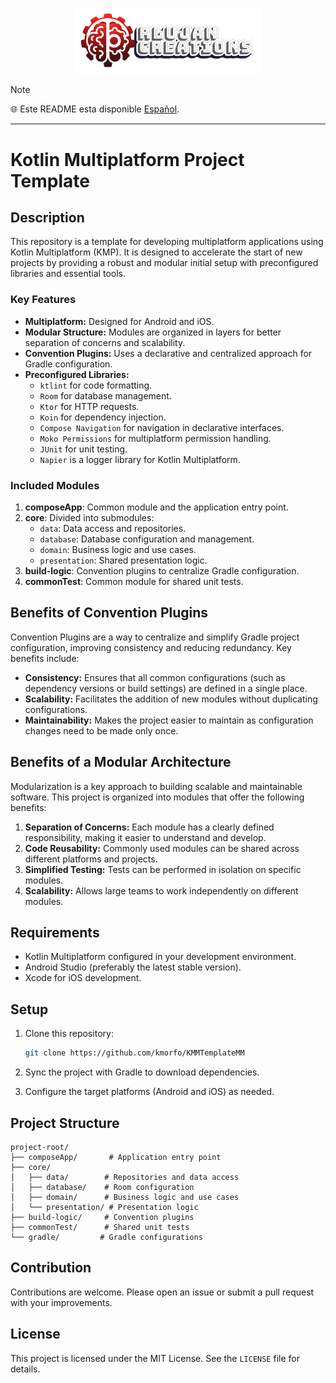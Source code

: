<p align="center">
  <a href="https://rlujancreations.es/" target="blank"><img src="./githubimages/logo.png" width="300px" alt="RLujanCreations Logo" /></a>
</p>

> [!NOTE]
> 🌐 Este README esta disponible [Español](README.md).

---


# Kotlin Multiplatform Project Template

## Description

This repository is a template for developing multiplatform applications using Kotlin Multiplatform (KMP). It is designed to accelerate the start of new projects by providing a robust and modular initial setup with preconfigured libraries and essential tools.

### Key Features

-   **Multiplatform:** Designed for Android and iOS.
-   **Modular Structure:** Modules are organized in layers for better separation of concerns and scalability.
-   **Convention Plugins:** Uses a declarative and centralized approach for Gradle configuration.
-   **Preconfigured Libraries:**
    -   `ktlint` for code formatting.
    -   `Room` for database management.
    -   `Ktor` for HTTP requests.
    -   `Koin` for dependency injection.
    -   `Compose Navigation` for navigation in declarative interfaces.
    -   `Moko Permissions` for multiplatform permission handling.
    -   `JUnit` for unit testing.
    -   `Napier` is a logger library for Kotlin Multiplatform.

### Included Modules

1.  **composeApp**: Common module and the application entry point.
2.  **core**: Divided into submodules:
    -   `data`: Data access and repositories.
    -   `database`: Database configuration and management.
    -   `domain`: Business logic and use cases.
    -   `presentation`: Shared presentation logic.
3.  **build-logic**: Convention plugins to centralize Gradle configuration.
4.  **commonTest**: Common module for shared unit tests.

## Benefits of Convention Plugins

Convention Plugins are a way to centralize and simplify Gradle project configuration, improving consistency and reducing redundancy. Key benefits include:

-   **Consistency:** Ensures that all common configurations (such as dependency versions or build settings) are defined in a single place.
-   **Scalability:** Facilitates the addition of new modules without duplicating configurations.
-   **Maintainability:** Makes the project easier to maintain as configuration changes need to be made only once.

## Benefits of a Modular Architecture

Modularization is a key approach to building scalable and maintainable software. This project is organized into modules that offer the following benefits:

1.  **Separation of Concerns:** Each module has a clearly defined responsibility, making it easier to understand and develop.
2.  **Code Reusability:** Commonly used modules can be shared across different platforms and projects.
3.  **Simplified Testing:** Tests can be performed in isolation on specific modules.
4.  **Scalability:** Allows large teams to work independently on different modules.

## Requirements

-   Kotlin Multiplatform configured in your development environment.
-   Android Studio (preferably the latest stable version).
-   Xcode for iOS development.

## Setup

1.  Clone this repository:

    ```bash
    git clone https://github.com/kmorfo/KMMTemplateMM

    ```

2.  Sync the project with Gradle to download dependencies.

3.  Configure the target platforms (Android and iOS) as needed.


## Project Structure

```plaintext
project-root/
├── composeApp/       # Application entry point
├── core/
│   ├── data/        # Repositories and data access
│   ├── database/    # Room configuration
│   ├── domain/      # Business logic and use cases
│   └── presentation/ # Presentation logic
├── build-logic/     # Convention plugins
├── commonTest/      # Shared unit tests
└── gradle/         # Gradle configurations

```

## Contribution

Contributions are welcome. Please open an issue or submit a pull request with your improvements.

## License

This project is licensed under the MIT License. See the `LICENSE` file for details.

